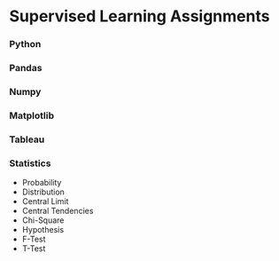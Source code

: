 # Supervised Learning Assignments

### Python
### Pandas 
### Numpy
### Matplotlib
### Tableau

### Statistics
- Probability
- Distribution
- Central Limit
- Central Tendencies
- Chi-Square
- Hypothesis
- F-Test
- T-Test
